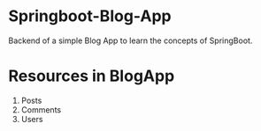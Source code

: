 # Springboot-Blog-App

Backend of a simple Blog App to learn the concepts of SpringBoot.

# Resources in BlogApp

1. Posts
2. Comments
3. Users